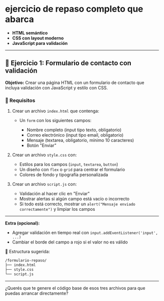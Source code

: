 # ejercicio de repaso completo que abarca

* **HTML semántico**
* **CSS con layout moderno**
* **JavaScript para validación**

---

## 📝 Ejercicio 1: Formulario de contacto con validación

**Objetivo:** Crear una página HTML con un formulario de contacto que incluya validación con JavaScript y estilo con CSS.

### 🔧 Requisitos

1. Crear un archivo `index.html` que contenga:

   * Un `form` con los siguientes campos:

     * Nombre completo (input tipo texto, obligatorio)
     * Correo electrónico (input tipo email, obligatorio)
     * Mensaje (textarea, obligatorio, mínimo 10 caracteres)
     * Botón "Enviar"

2. Crear un archivo `style.css` con:

   * Estilos para los campos (`input`, `textarea`, `button`)
   * Un diseño con `flex` o `grid` para centrar el formulario
   * Colores de fondo y tipografía personalizada

3. Crear un archivo `script.js` con:

   * Validación al hacer clic en "Enviar"
   * Mostrar alertas si algún campo está vacío o incorrecto
   * Si todo está correcto, mostrar un `alert("Mensaje enviado correctamente")` y limpiar los campos

---

**Extra (opcional):**

* Agregar validación en tiempo real con `input.addEventListener('input', ...)`
* Cambiar el borde del campo a rojo si el valor no es válido

📁 Estructura sugerida:

```bash
/formulario-repaso/
├── index.html
├── style.css
└── script.js
```

---

¿Querés que te genere el código base de esos tres archivos para que puedas arrancar directamente?

